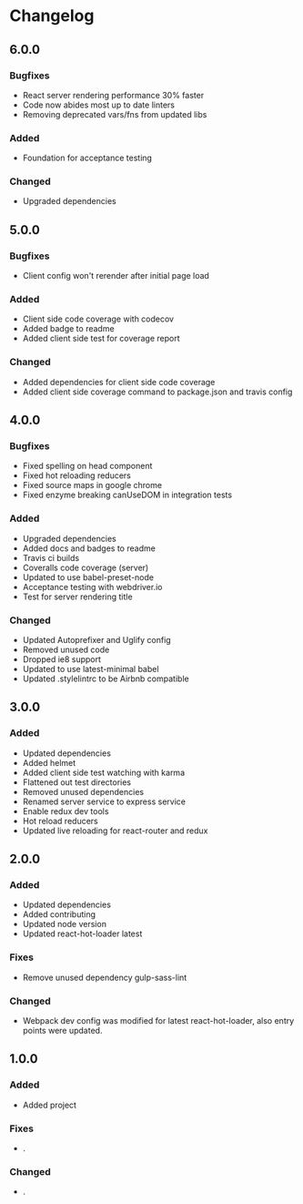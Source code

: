 # Changelog

## 6.0.0

### Bugfixes

* React server rendering performance 30% faster
* Code now abides most up to date linters
* Removing deprecated vars/fns from updated libs

### Added

* Foundation for acceptance testing

### Changed

* Upgraded dependencies

## 5.0.0

### Bugfixes

* Client config won't rerender after initial page load

### Added

* Client side code coverage with codecov
* Added badge to readme
* Added client side test for coverage report

### Changed

* Added dependencies for client side code coverage
* Added client side coverage command to package.json and travis config

## 4.0.0

### Bugfixes

* Fixed spelling on head component
* Fixed hot reloading reducers
* Fixed source maps in google chrome
* Fixed enzyme breaking canUseDOM in integration tests

### Added

* Upgraded dependencies
* Added docs and badges to readme
* Travis ci builds
* Coveralls code coverage (server)
* Updated to use babel-preset-node
* Acceptance testing with webdriver.io
* Test for server rendering title

### Changed

* Updated Autoprefixer and Uglify config
* Removed unused code
* Dropped ie8 support
* Updated to use latest-minimal babel
* Updated .stylelintrc to be Airbnb compatible


## 3.0.0

### Added

* Updated dependencies
* Added helmet
* Added client side test watching with karma
* Flattened out test directories
* Removed unused dependencies
* Renamed server service to express service
* Enable redux dev tools
* Hot reload reducers
* Updated live reloading for react-router and redux


## 2.0.0

### Added

* Updated dependencies
* Added contributing
* Updated node version
* Updated react-hot-loader latest

### Fixes

* Remove unused dependency gulp-sass-lint

### Changed

* Webpack dev config was modified for latest react-hot-loader, also entry points were updated.



## 1.0.0

### Added

* Added project

### Fixes

* .

### Changed

* .
